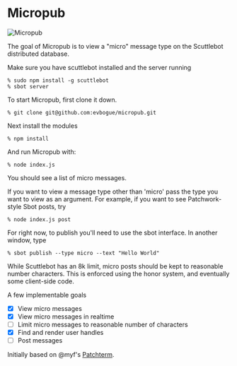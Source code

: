 # Micropub

![Micropub](https://raw.githubusercontent.com/evbogue/micropub/master/micropub1.png)

The goal of Micropub is to view a "micro" message type on the Scuttlebot distributed database.

Make sure you have scuttlebot installed and the server running

	% sudo npm install -g scuttlebot
	% sbot server

To start Micropub, first clone it down.

	% git clone git@github.com:evbogue/micropub.git 
	
Next install the modules

	% npm install

And run Micropub with:

	% node index.js

You should see a list of micro messages.

If you want to view a message type other than 'micro' pass the type you want to view as an argument. For example, if you want to see Patchwork-style Sbot posts, try

	% node index.js post

For right now, to publish you'll need to use the sbot interface. In another window, type

	% sbot publish --type micro --text "Hello World"

While Scuttlebot has an 8k limit, micro posts should be kept to reasonable number characters. This is enforced using the honor system, and eventually some client-side code.

A few implementable goals

- [x] View micro messages
- [x] View micro messages in realtime
- [ ] Limit micro messages to reasonable number of characters
- [x] Find and render user handles
- [ ] Post messages

Initially based on @myf's [Patchterm](https://github.com/myf/patchterm).


